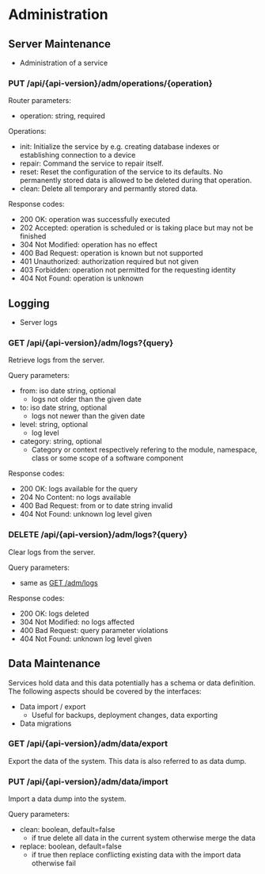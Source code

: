 # Administration

## Server Maintenance
- Administration of a service

### PUT /api/{api-version}/adm/operations/{operation}

Router parameters:
- operation: string, required

Operations:
- init: Initialize the service by e.g. creating database indexes or establishing connection to a device
- repair: Command the service to repair itself.
- reset: Reset the configuration of the service to its defaults. No permanently stored data is allowed to be deleted during that operation.
- clean: Delete all temporary and permantly stored data.

Response codes:
- 200 OK: operation was successfully executed
- 202 Accepted: operation is scheduled or is taking place but may not be finished
- 304 Not Modified: operation has no effect
- 400 Bad Request: operation is known but not supported
- 401 Unauthorized: authorization required but not given
- 403 Forbidden: operation not permitted for the requesting identity
- 404 Not Found: operation is unknown

## Logging
- Server logs

### GET /api/{api-version}/adm/logs?{query}
Retrieve logs from the server.

Query parameters:
- from: iso date string, optional
    - logs not older than the given date
- to: iso date string, optional
    - logs not newer than the given date
- level: string, optional
    - log level
- category: string, optional
    - Category or context respectively refering to the module, namespace, class or some scope of a software component

Response codes:
- 200 OK: logs available for the query
- 204 No Content: no logs available
- 400 Bad Request: from or to date string invalid
- 404 Not Found: unknown log level given

### DELETE /api/{api-version}/adm/logs?{query}
Clear logs from the server.

Query parameters:
- same as [GET /adm/logs](#get-admlogsquery)

Response codes:
- 200 OK: logs deleted
- 304 Not Modified: no logs affected
- 400 Bad Request: query parameter violations
- 404 Not Found: unknown log level given

## Data Maintenance
Services hold data and this data potentially has a schema or data definition. The following aspects should be covered by the interfaces:
- Data import / export
    - Useful for backups, deployment changes, data exporting
- Data migrations

### GET /api/{api-version}/adm/data/export
Export the data of the system. This data is also referred to as data dump.

### PUT /api/{api-version}/adm/data/import
Import a data dump into the system.

Query parameters:
- clean: boolean, default=false
    - if true delete all data in the current system otherwise merge the data
- replace: boolean, default=false
    - if true then replace conflicting existing data with the import data otherwise fail